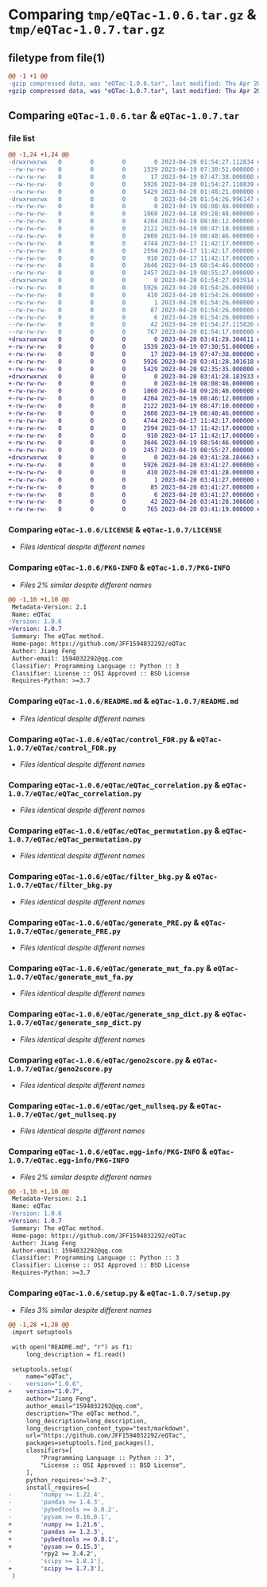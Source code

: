 # Comparing `tmp/eQTac-1.0.6.tar.gz` & `tmp/eQTac-1.0.7.tar.gz`

## filetype from file(1)

```diff
@@ -1 +1 @@
-gzip compressed data, was "eQTac-1.0.6.tar", last modified: Thu Apr 20 01:54:27 2023, max compression
+gzip compressed data, was "eQTac-1.0.7.tar", last modified: Thu Apr 20 03:41:28 2023, max compression
```

## Comparing `eQTac-1.0.6.tar` & `eQTac-1.0.7.tar`

### file list

```diff
@@ -1,24 +1,24 @@
-drwxrwxrwx   0        0        0        0 2023-04-20 01:54:27.112834 eQTac-1.0.6/
--rw-rw-rw-   0        0        0     1539 2023-04-19 07:30:51.000000 eQTac-1.0.6/LICENSE
--rw-rw-rw-   0        0        0       17 2023-04-19 07:47:38.000000 eQTac-1.0.6/MANIFEST.in
--rw-rw-rw-   0        0        0     5926 2023-04-20 01:54:27.110839 eQTac-1.0.6/PKG-INFO
--rw-rw-rw-   0        0        0     5429 2023-04-20 01:48:21.000000 eQTac-1.0.6/README.md
-drwxrwxrwx   0        0        0        0 2023-04-20 01:54:26.996147 eQTac-1.0.6/eQTac/
--rw-rw-rw-   0        0        0        0 2023-04-19 08:08:46.000000 eQTac-1.0.6/eQTac/__init__.py
--rw-rw-rw-   0        0        0     1860 2023-04-18 09:28:48.000000 eQTac-1.0.6/eQTac/control_FDR.py
--rw-rw-rw-   0        0        0     4204 2023-04-19 08:46:12.000000 eQTac-1.0.6/eQTac/eQTac_correlation.py
--rw-rw-rw-   0        0        0     2122 2023-04-19 08:47:10.000000 eQTac-1.0.6/eQTac/eQTac_permutation.py
--rw-rw-rw-   0        0        0     2608 2023-04-19 08:48:46.000000 eQTac-1.0.6/eQTac/filter_bkg.py
--rw-rw-rw-   0        0        0     4744 2023-04-17 11:42:17.000000 eQTac-1.0.6/eQTac/generate_PRE.py
--rw-rw-rw-   0        0        0     2594 2023-04-17 11:42:17.000000 eQTac-1.0.6/eQTac/generate_mut_fa.py
--rw-rw-rw-   0        0        0      910 2023-04-17 11:42:17.000000 eQTac-1.0.6/eQTac/generate_snp_dict.py
--rw-rw-rw-   0        0        0     3646 2023-04-19 08:54:46.000000 eQTac-1.0.6/eQTac/geno2score.py
--rw-rw-rw-   0        0        0     2457 2023-04-19 08:55:27.000000 eQTac-1.0.6/eQTac/get_nullseq.py
-drwxrwxrwx   0        0        0        0 2023-04-20 01:54:27.093914 eQTac-1.0.6/eQTac.egg-info/
--rw-rw-rw-   0        0        0     5926 2023-04-20 01:54:26.000000 eQTac-1.0.6/eQTac.egg-info/PKG-INFO
--rw-rw-rw-   0        0        0      410 2023-04-20 01:54:26.000000 eQTac-1.0.6/eQTac.egg-info/SOURCES.txt
--rw-rw-rw-   0        0        0        1 2023-04-20 01:54:26.000000 eQTac-1.0.6/eQTac.egg-info/dependency_links.txt
--rw-rw-rw-   0        0        0       87 2023-04-20 01:54:26.000000 eQTac-1.0.6/eQTac.egg-info/requires.txt
--rw-rw-rw-   0        0        0        6 2023-04-20 01:54:26.000000 eQTac-1.0.6/eQTac.egg-info/top_level.txt
--rw-rw-rw-   0        0        0       42 2023-04-20 01:54:27.115826 eQTac-1.0.6/setup.cfg
--rw-rw-rw-   0        0        0      767 2023-04-20 01:54:17.000000 eQTac-1.0.6/setup.py
+drwxrwxrwx   0        0        0        0 2023-04-20 03:41:28.304611 eQTac-1.0.7/
+-rw-rw-rw-   0        0        0     1539 2023-04-19 07:30:51.000000 eQTac-1.0.7/LICENSE
+-rw-rw-rw-   0        0        0       17 2023-04-19 07:47:38.000000 eQTac-1.0.7/MANIFEST.in
+-rw-rw-rw-   0        0        0     5926 2023-04-20 03:41:28.301618 eQTac-1.0.7/PKG-INFO
+-rw-rw-rw-   0        0        0     5429 2023-04-20 02:35:35.000000 eQTac-1.0.7/README.md
+drwxrwxrwx   0        0        0        0 2023-04-20 03:41:28.183933 eQTac-1.0.7/eQTac/
+-rw-rw-rw-   0        0        0        0 2023-04-19 08:08:46.000000 eQTac-1.0.7/eQTac/__init__.py
+-rw-rw-rw-   0        0        0     1860 2023-04-18 09:28:48.000000 eQTac-1.0.7/eQTac/control_FDR.py
+-rw-rw-rw-   0        0        0     4204 2023-04-19 08:46:12.000000 eQTac-1.0.7/eQTac/eQTac_correlation.py
+-rw-rw-rw-   0        0        0     2122 2023-04-19 08:47:10.000000 eQTac-1.0.7/eQTac/eQTac_permutation.py
+-rw-rw-rw-   0        0        0     2608 2023-04-19 08:48:46.000000 eQTac-1.0.7/eQTac/filter_bkg.py
+-rw-rw-rw-   0        0        0     4744 2023-04-17 11:42:17.000000 eQTac-1.0.7/eQTac/generate_PRE.py
+-rw-rw-rw-   0        0        0     2594 2023-04-17 11:42:17.000000 eQTac-1.0.7/eQTac/generate_mut_fa.py
+-rw-rw-rw-   0        0        0      910 2023-04-17 11:42:17.000000 eQTac-1.0.7/eQTac/generate_snp_dict.py
+-rw-rw-rw-   0        0        0     3646 2023-04-19 08:54:46.000000 eQTac-1.0.7/eQTac/geno2score.py
+-rw-rw-rw-   0        0        0     2457 2023-04-19 08:55:27.000000 eQTac-1.0.7/eQTac/get_nullseq.py
+drwxrwxrwx   0        0        0        0 2023-04-20 03:41:28.284663 eQTac-1.0.7/eQTac.egg-info/
+-rw-rw-rw-   0        0        0     5926 2023-04-20 03:41:27.000000 eQTac-1.0.7/eQTac.egg-info/PKG-INFO
+-rw-rw-rw-   0        0        0      410 2023-04-20 03:41:28.000000 eQTac-1.0.7/eQTac.egg-info/SOURCES.txt
+-rw-rw-rw-   0        0        0        1 2023-04-20 03:41:27.000000 eQTac-1.0.7/eQTac.egg-info/dependency_links.txt
+-rw-rw-rw-   0        0        0       85 2023-04-20 03:41:27.000000 eQTac-1.0.7/eQTac.egg-info/requires.txt
+-rw-rw-rw-   0        0        0        6 2023-04-20 03:41:27.000000 eQTac-1.0.7/eQTac.egg-info/top_level.txt
+-rw-rw-rw-   0        0        0       42 2023-04-20 03:41:28.308600 eQTac-1.0.7/setup.cfg
+-rw-rw-rw-   0        0        0      765 2023-04-20 03:41:19.000000 eQTac-1.0.7/setup.py
```

### Comparing `eQTac-1.0.6/LICENSE` & `eQTac-1.0.7/LICENSE`

 * *Files identical despite different names*

### Comparing `eQTac-1.0.6/PKG-INFO` & `eQTac-1.0.7/PKG-INFO`

 * *Files 2% similar despite different names*

```diff
@@ -1,10 +1,10 @@
 Metadata-Version: 2.1
 Name: eQTac
-Version: 1.0.6
+Version: 1.0.7
 Summary: The eQTac method.
 Home-page: https://github.com/JFF1594032292/eQTac
 Author: Jiang Feng
 Author-email: 1594032292@qq.com
 Classifier: Programming Language :: Python :: 3
 Classifier: License :: OSI Approved :: BSD License
 Requires-Python: >=3.7
```

### Comparing `eQTac-1.0.6/README.md` & `eQTac-1.0.7/README.md`

 * *Files identical despite different names*

### Comparing `eQTac-1.0.6/eQTac/control_FDR.py` & `eQTac-1.0.7/eQTac/control_FDR.py`

 * *Files identical despite different names*

### Comparing `eQTac-1.0.6/eQTac/eQTac_correlation.py` & `eQTac-1.0.7/eQTac/eQTac_correlation.py`

 * *Files identical despite different names*

### Comparing `eQTac-1.0.6/eQTac/eQTac_permutation.py` & `eQTac-1.0.7/eQTac/eQTac_permutation.py`

 * *Files identical despite different names*

### Comparing `eQTac-1.0.6/eQTac/filter_bkg.py` & `eQTac-1.0.7/eQTac/filter_bkg.py`

 * *Files identical despite different names*

### Comparing `eQTac-1.0.6/eQTac/generate_PRE.py` & `eQTac-1.0.7/eQTac/generate_PRE.py`

 * *Files identical despite different names*

### Comparing `eQTac-1.0.6/eQTac/generate_mut_fa.py` & `eQTac-1.0.7/eQTac/generate_mut_fa.py`

 * *Files identical despite different names*

### Comparing `eQTac-1.0.6/eQTac/generate_snp_dict.py` & `eQTac-1.0.7/eQTac/generate_snp_dict.py`

 * *Files identical despite different names*

### Comparing `eQTac-1.0.6/eQTac/geno2score.py` & `eQTac-1.0.7/eQTac/geno2score.py`

 * *Files identical despite different names*

### Comparing `eQTac-1.0.6/eQTac/get_nullseq.py` & `eQTac-1.0.7/eQTac/get_nullseq.py`

 * *Files identical despite different names*

### Comparing `eQTac-1.0.6/eQTac.egg-info/PKG-INFO` & `eQTac-1.0.7/eQTac.egg-info/PKG-INFO`

 * *Files 2% similar despite different names*

```diff
@@ -1,10 +1,10 @@
 Metadata-Version: 2.1
 Name: eQTac
-Version: 1.0.6
+Version: 1.0.7
 Summary: The eQTac method.
 Home-page: https://github.com/JFF1594032292/eQTac
 Author: Jiang Feng
 Author-email: 1594032292@qq.com
 Classifier: Programming Language :: Python :: 3
 Classifier: License :: OSI Approved :: BSD License
 Requires-Python: >=3.7
```

### Comparing `eQTac-1.0.6/setup.py` & `eQTac-1.0.7/setup.py`

 * *Files 3% similar despite different names*

```diff
@@ -1,28 +1,28 @@
 import setuptools
 
 with open("README.md", "r") as f1:
     long_description = f1.read()
 
 setuptools.setup(
     name="eQTac",
-    version="1.0.6",
+    version="1.0.7",
     author="Jiang Feng",
     author_email="1594032292@qq.com",
     description="The eQTac method.",
     long_description=long_description,
     long_description_content_type="text/markdown",
     url="https://github.com/JFF1594032292/eQTac",
     packages=setuptools.find_packages(),
     classifiers=[
         "Programming Language :: Python :: 3",
         "License :: OSI Approved :: BSD License",
     ],
     python_requires='>=3.7',
     install_requires=[
-        'numpy >= 1.22.4',
-        'pandas >= 1.4.3',
-        'pybedtools >= 0.8.2',
-        'pysam >= 0.16.0.1',
+        'numpy >= 1.21.6',
+        'pandas >= 1.2.3',
+        'pybedtools >= 0.8.1',
+        'pysam >= 0.15.3',
         'rpy2 >= 3.4.2',
-        'scipy >= 1.8.1'],
+        'scipy >= 1.7.3'],
 )
```

